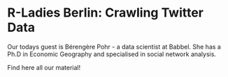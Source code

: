 # R-Ladies Berlin: Crawling Twitter Data

Our todays guest is Bérengère Pohr - a data scientist at Babbel. She has a Ph.D in Economic Geography and specialised in social network analysis.

Find here all our material!
